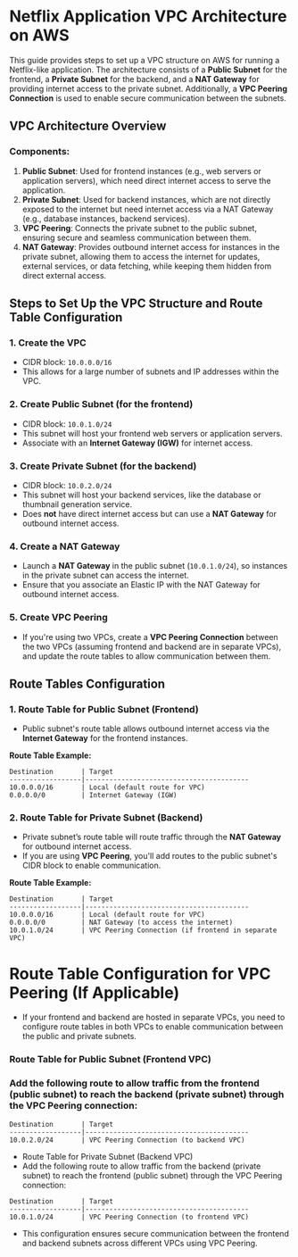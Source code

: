 # Netflix Application VPC Architecture on AWS

This guide provides steps to set up a VPC structure on AWS for running a Netflix-like application. The architecture consists of a **Public Subnet** for the frontend, a **Private Subnet** for the backend, and a **NAT Gateway** for providing internet access to the private subnet. Additionally, a **VPC Peering Connection** is used to enable secure communication between the subnets.

## VPC Architecture Overview

### Components:
1. **Public Subnet**: Used for frontend instances (e.g., web servers or application servers), which need direct internet access to serve the application.
2. **Private Subnet**: Used for backend instances, which are not directly exposed to the internet but need internet access via a NAT Gateway (e.g., database instances, backend services).
3. **VPC Peering**: Connects the private subnet to the public subnet, ensuring secure and seamless communication between them.
4. **NAT Gateway**: Provides outbound internet access for instances in the private subnet, allowing them to access the internet for updates, external services, or data fetching, while keeping them hidden from direct external access.

## Steps to Set Up the VPC Structure and Route Table Configuration

### 1. Create the VPC
- CIDR block: `10.0.0.0/16`
- This allows for a large number of subnets and IP addresses within the VPC.

### 2. Create Public Subnet (for the frontend)
- CIDR block: `10.0.1.0/24`
- This subnet will host your frontend web servers or application servers.
- Associate with an **Internet Gateway (IGW)** for internet access.

### 3. Create Private Subnet (for the backend)
- CIDR block: `10.0.2.0/24`
- This subnet will host your backend services, like the database or thumbnail generation service.
- Does **not** have direct internet access but can use a **NAT Gateway** for outbound internet access.

### 4. Create a NAT Gateway
- Launch a **NAT Gateway** in the public subnet (`10.0.1.0/24`), so instances in the private subnet can access the internet.
- Ensure that you associate an Elastic IP with the NAT Gateway for outbound internet access.

### 5. Create VPC Peering
- If you're using two VPCs, create a **VPC Peering Connection** between the two VPCs (assuming frontend and backend are in separate VPCs), and update the route tables to allow communication between them.

## Route Tables Configuration

### 1. Route Table for Public Subnet (Frontend)
- Public subnet's route table allows outbound internet access via the **Internet Gateway** for the frontend instances.
  
**Route Table Example:**
```plaintext
Destination       | Target
------------------|-----------------------------------------
10.0.0.0/16       | Local (default route for VPC)
0.0.0.0/0         | Internet Gateway (IGW)
```

### 2. Route Table for Private Subnet (Backend)

*   Private subnet’s route table will route traffic through the **NAT Gateway** for outbound internet access.
*   If you are using **VPC Peering**, you'll add routes to the public subnet's CIDR block to enable communication.

**Route Table Example:**
```plaintext
Destination       | Target
------------------|-----------------------------------------
10.0.0.0/16       | Local (default route for VPC)
0.0.0.0/0         | NAT Gateway (to access the internet)
10.0.1.0/24       | VPC Peering Connection (if frontend in separate VPC)
```

# Route Table Configuration for VPC Peering (If Applicable)

*   If your frontend and backend are hosted in separate VPCs, you need to configure route tables in both VPCs to enable communication between the public and private subnets.

### Route Table for Public Subnet (Frontend VPC)

### Add the following route to allow traffic from the frontend (public subnet) to reach the backend (private subnet) through the VPC Peering connection:

```plaintext
Destination       | Target
------------------|-----------------------------------------
10.0.2.0/24       | VPC Peering Connection (to backend VPC)
```
*   Route Table for Private Subnet (Backend VPC)
*   Add the following route to allow traffic from the backend (private subnet) to reach the frontend (public subnet) through the VPC Peering connection:


```plaintext
Destination       | Target
------------------|-----------------------------------------
10.0.1.0/24       | VPC Peering Connection (to frontend VPC)
```

*   This configuration ensures secure communication between the frontend and backend subnets across different VPCs using VPC Peering.

